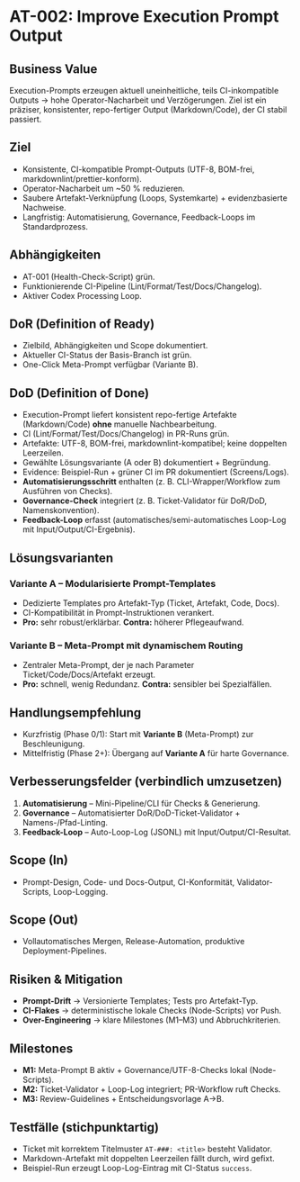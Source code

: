 # AT-002: Improve Execution Prompt Output

## Business Value
Execution-Prompts erzeugen aktuell uneinheitliche, teils CI-inkompatible Outputs → hohe Operator-Nacharbeit und Verzögerungen. Ziel ist ein präziser, konsistenter, repo-fertiger Output (Markdown/Code), der CI stabil passiert.

## Ziel
- Konsistente, CI-kompatible Prompt-Outputs (UTF-8, BOM-frei, markdownlint/prettier-konform).
- Operator-Nacharbeit um ~50 % reduzieren.
- Saubere Artefakt-Verknüpfung (Loops, Systemkarte) + evidenzbasierte Nachweise.
- Langfristig: Automatisierung, Governance, Feedback-Loops im Standardprozess.

## Abhängigkeiten
- AT-001 (Health-Check-Script) grün.
- Funktionierende CI-Pipeline (Lint/Format/Test/Docs/Changelog).
- Aktiver Codex Processing Loop.

## DoR (Definition of Ready)
- Zielbild, Abhängigkeiten und Scope dokumentiert.
- Aktueller CI-Status der Basis-Branch ist grün.
- One-Click Meta-Prompt verfügbar (Variante B).

## DoD (Definition of Done)
- Execution-Prompt liefert konsistent repo-fertige Artefakte (Markdown/Code) **ohne** manuelle Nachbearbeitung.
- CI (Lint/Format/Test/Docs/Changelog) in PR-Runs grün.
- Artefakte: UTF-8, BOM-frei, markdownlint-kompatibel; keine doppelten Leerzeilen.
- Gewählte Lösungsvariante (A oder B) dokumentiert + Begründung.
- Evidence: Beispiel-Run + grüner CI im PR dokumentiert (Screens/Logs).
- **Automatisierungsschritt** enthalten (z. B. CLI-Wrapper/Workflow zum Ausführen von Checks).
- **Governance-Check** integriert (z. B. Ticket-Validator für DoR/DoD, Namenskonvention).
- **Feedback-Loop** erfasst (automatisches/semi-automatisches Loop-Log mit Input/Output/CI-Ergebnis).

## Lösungsvarianten
### Variante A – Modularisierte Prompt-Templates
- Dedizierte Templates pro Artefakt-Typ (Ticket, Artefakt, Code, Docs).
- CI-Kompatibilität in Prompt-Instruktionen verankert.
- **Pro:** sehr robust/erklärbar. **Contra:** höherer Pflegeaufwand.
### Variante B – Meta-Prompt mit dynamischem Routing
- Zentraler Meta-Prompt, der je nach Parameter Ticket/Code/Docs/Artefakt erzeugt.
- **Pro:** schnell, wenig Redundanz. **Contra:** sensibler bei Spezialfällen.

## Handlungsempfehlung
- Kurzfristig (Phase 0/1): Start mit **Variante B** (Meta-Prompt) zur Beschleunigung.
- Mittelfristig (Phase 2+): Übergang auf **Variante A** für harte Governance.

## Verbesserungsfelder (verbindlich umzusetzen)
1) **Automatisierung** – Mini-Pipeline/CLI für Checks & Generierung.
2) **Governance** – Automatisierter DoR/DoD-Ticket-Validator + Namens-/Pfad-Linting.
3) **Feedback-Loop** – Auto-Loop-Log (JSONL) mit Input/Output/CI-Resultat.

## Scope (In)
- Prompt-Design, Code- und Docs-Output, CI-Konformität, Validator-Scripts, Loop-Logging.
## Scope (Out)
- Vollautomatisches Mergen, Release-Automation, produktive Deployment-Pipelines.

## Risiken & Mitigation
- **Prompt-Drift** → Versionierte Templates; Tests pro Artefakt-Typ.
- **CI-Flakes** → deterministische lokale Checks (Node-Scripts) vor Push.
- **Over-Engineering** → klare Milestones (M1–M3) und Abbruchkriterien.

## Milestones
- **M1:** Meta-Prompt B aktiv + Governance/UTF-8-Checks lokal (Node-Scripts).
- **M2:** Ticket-Validator + Loop-Log integriert; PR-Workflow ruft Checks.
- **M3:** Review-Guidelines + Entscheidungsvorlage A→B.

## Testfälle (stichpunktartig)
- Ticket mit korrektem Titelmuster `AT-###: <title>` besteht Validator.
- Markdown-Artefakt mit doppelten Leerzeilen fällt durch, wird gefixt.
- Beispiel-Run erzeugt Loop-Log-Eintrag mit CI-Status `success`.
